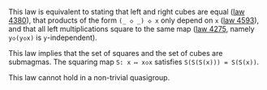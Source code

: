 This law is equivalent to stating that left and right cubes are equal ([law 4380](https://teorth.github.io/equational_theories/implications/?4380)), that products of the form `(_ ◇ _) ◇ x` only depend on `x` ([law 4593](https://teorth.github.io/equational_theories/implications/?4593)), and that all left multiplications square to the same map ([law 4275](https://teorth.github.io/equational_theories/implications/?4275), namely `y◇(y◇x)` is `y`-independent).

This law implies that the set of squares and the set of cubes are submagmas.  The squaring map `S: x ↦ x◇x` satisfies `S(S(S(x))) = S(S(x))`.

This law cannot hold in a non-trivial quasigroup.
